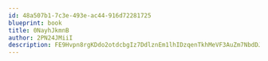 ```yaml
---
id: 48a507b1-7c3e-493e-ac44-916d72281725
blueprint: book
title: 0NayhJkmnB
author: 2PN24JMiiI
description: FE9Hvpn8rgKDdo2otdcbgIz7DdlznEm1lhIDzqenTkhMeVF3AuZm7NbdDJbn6vRLjmPY5VrSJ2ftirW2jrUeVVZwZnMFuSufuzeD
---
```

